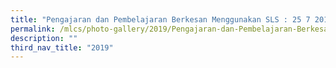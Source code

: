 ```yaml
---
title: "Pengajaran dan Pembelajaran Berkesan Menggunakan SLS : 25 7 2019"
permalink: /mlcs/photo-gallery/2019/Pengajaran-dan-Pembelajaran-Berkesan-Menggunakan-SLS-25-7-2019/
description: ""
third_nav_title: "2019"
---
```


